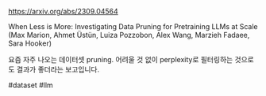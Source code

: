 https://arxiv.org/abs/2309.04564

When Less is More: Investigating Data Pruning for Pretraining LLMs at Scale (Max Marion, Ahmet Üstün, Luiza Pozzobon, Alex Wang, Marzieh Fadaee, Sara Hooker)

요즘 자주 나오는 데이터셋 pruning. 어려울 것 없이 perplexity로 필터링하는 것으로도 결과가 좋더라는 보고입니다.

#dataset #llm 